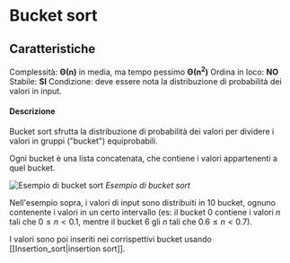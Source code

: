 # Bucket sort
## Caratteristiche
Complessità: $\boldsymbol{\Theta(n)}$ in media, ma tempo pessimo $\boldsymbol{\Theta(n^2)}$
Ordina in loco: **NO**
Stabile: **SI**
Condizione: deve essere nota la distribuzione di probabilità dei valori in input.

#### Descrizione
Bucket sort sfrutta la distribuzione di probabilità dei valori per dividere i valori in gruppi ("bucket") equiprobabili.

Ogni bucket è una lista concatenata, che contiene i valori appartenenti a quel bucket.

![Esempio di bucket sort](http://www.geeksforgeeks.org/wp-content/uploads/BucketSort.png)
*Esempio di bucket sort*

Nell'esempio sopra, i valori di input sono distribuiti in 10 bucket, ognuno contenente i valori in un certo intervallo (es: il bucket 0 contiene i valori $n$ tali che $0 \le n \lt 0.1$, mentre il bucket 6 gli $n$ tali che $0.6 \le n \lt 0.7$).

I valori sono poi inseriti nei corrispettivi bucket usando [[Insertion_sort|insertion sort]].